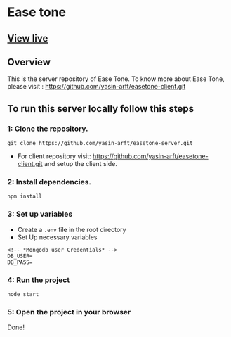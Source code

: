 # Ease tone

[View live](https://ease-tone.web.app)
-
## Overview
This is the server repository of Ease Tone. To know more about Ease Tone, please visit : https://github.com/yasin-arft/easetone-client.git

## To run this server locally follow this steps

### 1: Clone the repository.
```
git clone https://github.com/yasin-arft/easetone-server.git
```
- For client repository visit: https://github.com/yasin-arft/easetone-client.git and setup the client side.

### 2: Install dependencies.
```
npm install
```
### 3: Set up variables
- Create a `.env` file in the root directory
- Set Up necessary variables

```
<!-- *Mongodb user Credentials* -->
DB_USER=
DB_PASS=
```

### 4: Run the project
```
node start
```

### 5: Open the project in your browser

Done!